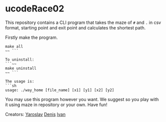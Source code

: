 # ucodeRace02

This repository contains a CLI program that takes the maze of ```#``` and ```.``` in csv format, starting point and exit point and calculates the shortest path.

Firstly make the program.
```~~
make all
~~ ```

To uninstall:
```~~
make uninstall
~~ ```

The usage is:
```sh
usage: ./way_home [file_name] [x1] [y1] [x2] [y2]
```

You may use this program however you want. We suggest so you play with it using maze in repository or your own. Have fun!

Creators:
[Yaroslav](https://github.com/ma3ter3ky)
[Denis](https://github.com/DenD100)
[Ivan](https://github.com/PowwwaN)

